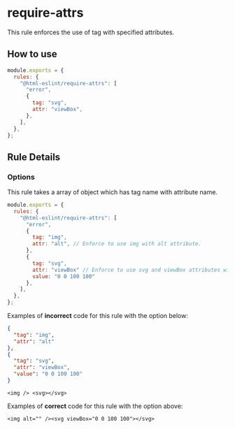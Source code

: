 # require-attrs

This rule enforces the use of tag with specified attributes.

## How to use

```js,.eslintrc.js
module.exports = {
  rules: {
    "@html-eslint/require-attrs": [
      "error",
      {
        tag: "svg",
        attr: "viewBox",
      },
    ],
  },
};
```

## Rule Details

### Options

This rule takes a array of object which has tag name with attribute name.

```js
module.exports = {
  rules: {
    "@html-eslint/require-attrs": [
      "error",
      {
        tag: "img",
        attr: "alt", // Enforce to use img with alt attribute.
      },
      {
        tag: "svg",
        attr: "viewBox" // Enforce to use svg and viewBox attributes with "0 0 100 100" value.
        value: "0 0 100 100"
      },
    ],
  },
};
```

Examples of **incorrect** code for this rule with the option below:

```json
{
  "tag": "img",
  "attr": "alt"
},
{
  "tag": "svg",
  "attr": "viewBox",
  "value": "0 0 100 100"
}
```

```html,incorrect
<img /> <svg></svg>
```

Examples of **correct** code for this rule with the option above:

```html,correct
<img alt="" /><svg viewBox="0 0 100 100"></svg>
```
